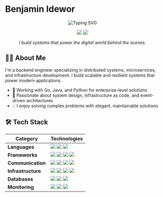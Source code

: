# Benjamin Idewor

<div align="center">

  ![Typing SVG](https://readme-typing-svg.herokuapp.com?font=Fira+Code&weight=500&size=24&pause=1000&color=36BCF7&center=true&vCenter=true&random=false&width=500&height=60&lines=Software+Engineer;Distributed+Systems+Engineer)

  <p>
  <a href="https://linkedin.com/in/benjamin-idewor" target="_blank"><img src="https://img.shields.io/badge/LinkedIn-0077B5?style=for-the-badge&logo=linkedin&logoColor=white" /></a>
  <a href="mailto:benjaminidewor@gmail.com"><img src="https://img.shields.io/badge/Email-D14836?style=for-the-badge&logo=gmail&logoColor=white" /></a>
  </p>

  <p align="center">
    <em>I build systems that power the digital world behind the scenes.</em>
  </p>

</div>

## 👨‍💻 About Me

I'm a backend engineer specializing in distributed systems, microservices, and infrastructure development. I build scalable and resilient systems that power modern applications.

- 🔭 Working with Go, Java, and Python for enterprise-level solutions
- 🌱 Passionate about system design, infrastructure as code, and event-driven architectures
- 💡 I enjoy solving complex problems with elegant, maintainable solutions

## 🛠️ Tech Stack

<div align="center">

| **Category** | **Technologies** |
|--------------|------------------|
| **Languages** | <img src="https://img.shields.io/badge/Go-00ADD8?style=flat-square&logo=go&logoColor=white" /> <img src="https://img.shields.io/badge/Java-ED8B00?style=flat-square&logo=openjdk&logoColor=white" /> <img src="https://img.shields.io/badge/Python-3776AB?style=flat-square&logo=python&logoColor=white" /> |
| **Frameworks** | <img src="https://img.shields.io/badge/Spring-6DB33F?style=flat-square&logo=spring&logoColor=white" /> <img src="https://img.shields.io/badge/Django-092E20?style=flat-square&logo=django&logoColor=white" /> <img src="https://img.shields.io/badge/FastAPI-009688?style=flat-square&logo=fastapi&logoColor=white" /> <img src="https://img.shields.io/badge/Gin-00ADD8?style=flat-square&logo=go&logoColor=white" /> |
| **Communication** | <img src="https://img.shields.io/badge/gRPC-244c5a?style=flat-square&logo=grpc&logoColor=white" /> <img src="https://img.shields.io/badge/REST-005571?style=flat-square&logo=api&logoColor=white" /> <img src="https://img.shields.io/badge/GraphQL-E10098?style=flat-square&logo=graphql&logoColor=white" /> <img src="https://img.shields.io/badge/Kafka-231F20?style=flat-square&logo=apache-kafka&logoColor=white" /> |
| **Infrastructure** | <img src="https://img.shields.io/badge/GCP-4285F4?style=flat-square&logo=google-cloud&logoColor=white" /> <img src="https://img.shields.io/badge/Kubernetes-326CE5?style=flat-square&logo=kubernetes&logoColor=white" /> <img src="https://img.shields.io/badge/Docker-2496ED?style=flat-square&logo=docker&logoColor=white" /> <img src="https://img.shields.io/badge/Terraform-7B42BC?style=flat-square&logo=terraform&logoColor=white" /> |
| **Databases** | <img src="https://img.shields.io/badge/PostgreSQL-316192?style=flat-square&logo=postgresql&logoColor=white" /> <img src="https://img.shields.io/badge/MySQL-00000F?style=flat-square&logo=mysql&logoColor=white" /> <img src="https://img.shields.io/badge/Redis-DC382D?style=flat-square&logo=redis&logoColor=white" /> |
| **Monitoring** | <img src="https://img.shields.io/badge/Grafana-F46800?style=flat-square&logo=grafana&logoColor=white" /> <img src="https://img.shields.io/badge/Prometheus-E6522C?style=flat-square&logo=prometheus&logoColor=white" /> <img src="https://img.shields.io/badge/OpenTelemetry-425CC7?style=flat-square&logo=opentelemetry&logoColor=white" /> |

</div>
